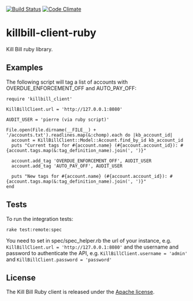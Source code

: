 [![Build Status](https://travis-ci.org/killbill/killbill-client-ruby.png)](https://travis-ci.org/killbill/killbill-client-ruby)
[![Code Climate](https://codeclimate.com/github/killbill/killbill-client-ruby.png)](https://codeclimate.com/github/killbill/killbill-client-ruby)

killbill-client-ruby
====================

Kill Bill ruby library.

Examples
--------

The following script will tag a list of accounts with OVERDUE_ENFORCEMENT_OFF and AUTO_PAY_OFF:

```
require 'killbill_client'

KillBillClient.url = 'http://127.0.0.1:8080'

AUDIT_USER = 'pierre (via ruby script)'

File.open(File.dirname(__FILE__) + '/accounts.txt').readlines.map(&:chomp).each do |kb_account_id|
  account = KillBillClient::Model::Account.find_by_id kb_account_id
  puts "Current tags for #{account.name} (#{account.account_id}): #{account.tags.map(&:tag_definition_name).join(', ')}"

  account.add_tag 'OVERDUE_ENFORCEMENT_OFF', AUDIT_USER
  account.add_tag 'AUTO_PAY_OFF', AUDIT_USER

  puts "New tags for #{account.name} (#{account.account_id}): #{account.tags.map(&:tag_definition_name).join(', ')}"
end
```

Tests
-----

To run the integration tests:

```
rake test:remote:spec
```

You need to set in spec/spec_helper.rb the url of your instance, e.g. `KillBillClient.url = 'http://127.0.0.1:8080'` and the username and password to authenticate the API, e.g. `KillBillClient.username = 'admin'` and `KillBillClient.password = 'password'`

## License

The Kill Bill Ruby client is released under the [Apache license](http://www.apache.org/licenses/LICENSE-2.0).
